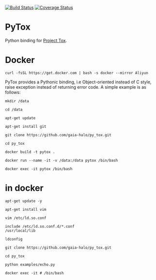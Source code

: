[![Build Status](http://img.shields.io/travis/TokTok/py-toxcore-c.svg)](https://travis-ci.org/TokTok/py-toxcore-c)
[![Coverage Status](https://coveralls.io/repos/github/TokTok/py-toxcore-c/badge.svg?branch=master)](https://coveralls.io/github/TokTok/py-toxcore-c?branch=master)

# PyTox

Python binding for [Project Tox](https://github.com/TokTok/c-toxcore).

# Docker

```
curl -fsSL https://get.docker.com | bash -s docker --mirror Aliyun
```

PyTox provides a Pythonic binding, i.e Object-oriented instead of C style, raise
exception instead of returning error code. A simple example is as follows:

```
mkdir /data
```

```
cd /data
```

```
apt-get update 
```

```
apt-get install git
```

```
git clone https://github.com/gaia-halo/py_tox.git
```

```
cd py_tox
```

```
docker build -t pytox .
```

```
docker run --name -it -v /data:/data pytox /bin/bash
```

```
docker exec -it pytox /bin/bash
```

# in docker

```
apt-get update -y
```

```
apt-get install vim
```

```
vim /etc/ld.so.conf
```

```
include /etc/ld.so.conf.d/*.conf
/usr/local/lib
```

```
ldconfig
```

```
git clone https://github.com/gaia-halo/py_tox.git
```

```
cd py_tox
```

```
python examples/echo.py
```

```
docker exec -it # /bin/bash
```

